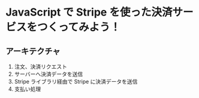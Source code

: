 # JavaScript で Stripe を使った決済サービスをつくってみよう！

## アーキテクチャ

1. 注文、決済リクエスト
2. サーバーへ決済データを送信
3. Stripe ライブラリ経由で Stripe に決済データを送信
4. 支払い処理
